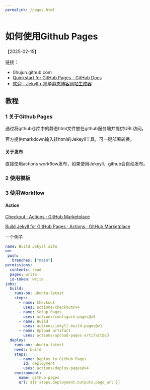 ```yaml
---
permalink: /pages.html
---
```




# 如何使用Github Pages

【2025-02-15】

链接：

* 0hujun.github.com
* [Quickstart for GitHub Pages - GitHub Docs](https://docs.github.com/en/pages/quickstart)
* [欢迎 - Jekyll • 简单静态博客网站生成器](https://jekyllcn.com/docs/home/)

## 教程

### 1 关于Github Pages

通过将github仓库中的静态html文件放在github服务端并提供URL访问。

官方提供markdown输入转html的Jekeyll工具，可一键部署转换。

#### 关于发布

直接使用actions workflow发布，如果使用Jekeyll，github会自动发布。

### 2 使用模板



### 3 使用Workflow

#### Action

[Checkout · Actions · GitHub Marketplace](https://github.com/marketplace/actions/checkout)

[Build Jekyll for GitHub Pages · Actions · GitHub Marketplace](https://github.com/marketplace/actions/build-jekyll-for-github-pages)

一个例子

```yaml
name: Build Jekyll site
on:
 push:
   branches: ["main"]
permissions:
  contents: read
  pages: write
  id-token: write
jobs:
  build:
    runs-on: ubuntu-latest
    steps:
      - name: Checkout
        uses: actions/checkout@v4
      - name: Setup Pages
        uses: actions/configure-pages@v5
      - name: Build
        uses: actions/jekyll-build-pages@v1
      - name: Upload artifact
        uses: actions/upload-pages-artifact@v3
  deploy:
    runs-on: ubuntu-latest
    needs: build
    steps:
      - name: Deploy to GitHub Pages
        id: deployment
        uses: actions/deploy-pages@v4
    environment:
      name: github-pages
      url: ${{ steps.deployment.outputs.page_url }}
```

